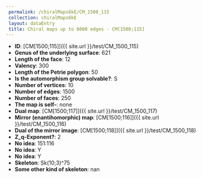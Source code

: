 ```yaml
--- 
 permalink: /chiralMaps6kE/CM_1500_115 
 collection: chiralMaps6kE
 layout: dataEntry
 title: Chiral maps up to 6000 edges - CM[1500;115]
---
```


- **ID**: [CM[1500;115]]({{ site.url }}/test/CM_1500_115)
- **Genus of the underlying surface**: 621
- **Length of the face**: 12
- **Valency**: 300
- **Length of the Petrie polygon**: 50
- **Is the automorphism group solvable?**: S
- **Number of vertices**: 10
- **Number of edges**: 1500
- **Number of faces**: 250
- **The map is self-**: none
- **Dual map**: [CM[1500;117]]({{ site.url }}/test/CM_1500_117)
- **Mirror (enantihomorphic) map**: [CM[1500;116]]({{ site.url }}/test/CM_1500_116)
- **Dual of the mirror image**: [CM[1500;118]]({{ site.url }}/test/CM_1500_118)
- **Z_q-Exponent?**: 2
- **No idea**:  151:116
- **No idea**: Y
- **No idea**: Y
- **Skeleton**: Sk(10;3)^75
- **Some other kind of skeleton**: nan
